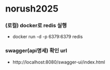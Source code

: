 # norush2025

### (로컬) docker로 redis 실행
- docker run -d -p 6379:6379 redis

### swagger(api명세) 확인 url
- http://localhost:8080/swagger-ui/index.html